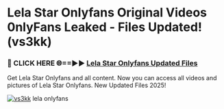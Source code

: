 # Lela Star Onlyfans Original Videos 0nlyFans Leaked - Files Updated! (vs3kk)

<h3>🔴 CLICK HERE 🌐==►► <a href="https://tinyurl.com/2wckxsce" rel="nofollow">Lela Star Onlyfans Updated Files</a></h3>

Get Lela Star Onlyfans and all content. Now you can access all videos and pictures of Lela Star Onlyfans. New Updated Files 2025!

[![vs3kk](https://i.imgur.com/AFduVYN.gif)](https://tinyurl.com/2wckxsce)
lela onlyfans